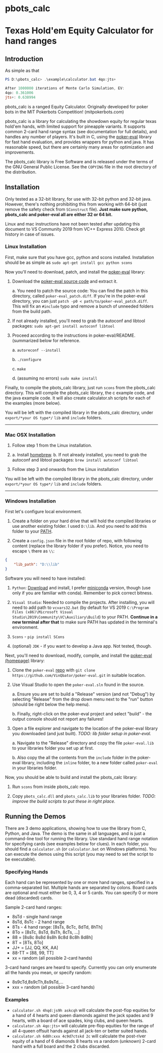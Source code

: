 # pbots_calc

# Texas Hold'em Equity Calculator for hand ranges

## Introduction

As simple as that
```powershell
PS D:\pbots_calc> .\example\calculator.bat 4qo:jts+

After 1000000 iterations of Monte Carlo Simulation, EV:
4qo: 0.361006
jts+: 0.638994
```

pbots_calc is a ranged Equity Calculator. Originally developed for poker bots in the MIT Pokerbots Competition! (mitpokerbots.com)

pbots_calc is a library for calculating the showdown equity for regular texas hold'em hands, with limited support for pineapple variants. It supports common 2-card hand range syntax (see documentation for full details), and handles any number of players. It's built in C, using the [poker-eval](http://pokersource.sourceforge.net/) library for fast hand evaluation, and provides wrappers for python and java. It has reasonable speed, but there are certainly many areas for optimization and improvements.

The pbots_calc library is Free Software and is released under the terms of the GNU General Public License. See the `COPYING` file in the root directory of the distribution.

## Installation

Only tested as a 32-bit library, for use with 32-bit python and 32-bit java. However, there's nothing prohibiting this from working with 64-bit (just remove the safety check from `SConstruct` file). **Just make sure python, pbots_calc and poker-eval all are either 32 or 64 bit.**

Linux and mac instructions have not been tested after updating this document to VS Community 2019 from VC++ Express 2010. Check git history in case of issues.

### Linux Installation

First, make sure that you have gcc, python and scons installed. Installation
should be as simple as `sudo apt-get install gcc python scons`

Now you'll need to download, patch, and install the [poker-eval](http://pokersource.sourceforge.net/) library:

1. Download the [poker-eval source code](http://deb.debian.org/debian/pool/main/p/poker-eval/poker-eval_138.0.orig.tar.gz) and extract it.

   a. You need to patch the source code: You can find the patch in this directory, called `poker-eval_patch.diff`. If you're in the poker-eval directory, you can just `patch -p0 < path/to/poker-eval_patch.diff`. This will fix an `#include` typo and remove a bunch of unneeded folders from the build path.

2. If not already installed, you'll need to grab the autoconf and libtool packages: `sudo apt-get install autoconf libtool`

3. Proceed according to the instructions in poker-eval/README. (summarized below for reference.

   a. `autoreconf --install`
   
   b. `./configure`

   c. `make`

   d. (assuming no errors) `sudo make install`

Finally, to compile the pbots_calc library, just run `scons` from the pbots_calc directory. This will compile the pbots_calc library, the c example code, and the java example code. It will also create calculator.sh scripts for each of the examples (more below).

You will be left with the compiled library in the pbots_calc directory, under `export/*your OS type*/` `lib` and `include` folders.

---
### Mac OSX Installation

1. Follow step 1 from the Linux installation.

2.
   a. Install [homebrew](http://mxcl.github.com/homebrew/).
   b. If not already installed, you need to grab the autoconf and libtool
      packages: `brew install autoconf libtool`

3. Follow step 3 and onwards from the Linux installation

You will be left with the compiled library in the pbots_calc directory, under `export/*your OS type*/` `lib` and `include` folders.

---
### Windows Installation

First let's configure local environment.

1. Create a folder on your hard drive that will hold the compiled libraries or use another existing folder. I used `D:\lib`. And you need to add this folder to your [PATH](https://www.computerhope.com/issues/ch000549.htm).

2. Create a `config.json` file in the root folder of repo, with following content (replace the library folder if you prefer). Notice, you need to escape `\` there as `\\`:
```json
{
    "lib_path": "D:\\lib"
}
```

Software you will need to have installed:

1. `Python`: [Download](https://www.python.org/downloads/) and install, I prefer [miniconda](https://docs.conda.io/en/latest/miniconda.html) version, though (use only if you are familiar with conda). Remember to pick correct bitness.

2. `Visual Studio`: Needed to compile the projects. After installing, you will need to add path to `vcvars32.bat` (by default for VS 2019 ``C:\Program Files (x86)\Microsoft Visual Studio\2019\Community\VC\Auxiliary\Build``) to your PATH. **Continue in a new terminal after that** to make sure PATH has updated in the terminal's environment.

3. `Scons` - `pip install SCons`

4. (optional) `JDK` - if you want to develop a Java app. Not tested, though.

Next, you'll need to download, modify, compile, and install the [poker-eval (homepage)](http://pokersource.sourceforge.net/) library:

1. Clone the `poker-eval` [repo](https://github.com/VinQbator/poker-eval) with `git clone https://github.com/VinQbator/poker-eval.git` in suitable location.

2. Use Visual Studio to open the ``poker-eval.sln`` found in the source.

   a. Ensure you are set to build a "Release" version (and not "Debug") by selecting "Release" from the drop down menu next to the "run" button (should be right below the help menu).

   b. Finally, right-click on the poker-eval project and select "build" - the output console should not report any failures!

3. Open a file explorer and navigate to the location of the poker-eval library you downloaded (and just built). *TODO: lib folder setup in poker-eval.*

   a. Navigate to the "Release" directory and copy the file `poker-eval.lib` to your libraries folder you set up at first.

   b. Also copy the all the contents from the `include` folder in the poker-eval library, including the `inline` folder, to a new folder called ``poker-eval`` in your libraries folder.

Now, you should be able to build and install the pbots_calc library:

1. Run `scons` from inside pbots_calc repo.

2. Copy `pbots_calc.dll` and `pbots_calc.lib` to your libraries folder. *TODO: improve the build scripts to put these in right place.*

## Running the Demos

There are 3 demo applications, showing how to use the library from C, Python, and Java. The demo is the same in all languages, and is just a command-line tool for running the library. Use standard hand range notation for specifying cards (see examples below for clues). In each folder, you should find a `calculator.sh` (or `calculator.bat` on Windows platforms). You can execute the demos using this script (you may need to set the script to be executable).

### Specifying Hands

Each hand can be represented by one or more hand ranges, specified in a comma-separated list. Multiple hands are separated by colons. Board cards are optional and must either be 0, 3, 4 or 5 cards. You can specify 0 or more dead (discarded) cards.

Sample 2-card hand ranges:

* 8sTd - single hand range
* 8sTd, 8sTc - 2 hand range
* 8Ts - 4 hand range: [8sTs, 8cTc, 8dTd, 8hTh]
* 8To = [8sTc, 8sTd, 8sTh, 8cTs, ...]
* 88 = [8s8c 8s8d 8s8h 8c8d 8c8h 8d8h]
* 8T = [8Ts, 8To]
* JJ+ = [JJ, QQ, KK, AA]
* 88-TT = [88, 99, TT]
* xx = random (all possible 2-card hands)

3-card hand ranges are heard to specify. Currently you can only enumerate all the hands you mean, or specify random:

* 8s9cTd,8s9cTh,8s9sTd,...
* xxx = random (all possible 3-card hands)

### Examples

* ``calculator.sh 4hqd:js9h askcqh`` will calculate the post-flop equities for a hand of 4 hearts and queen diamonds against the jack spades and 9 hearts, with a board of ace spades, king clubs, and queen hearts.
* ``calculator.sh 4qo:jts+`` will calculate pre-flop equities for the range of all 4-queen offsuit hands against all jack-ten or better suited hands.
* ``calculator.sh 6d8h:xxx 4c9d7ctskd 2c`` will calculate the post-river equity of a hand of 6 diamonds 8 hearts vs a random (unknown) 2-card hand with a full board and the 2 clubs discarded.
